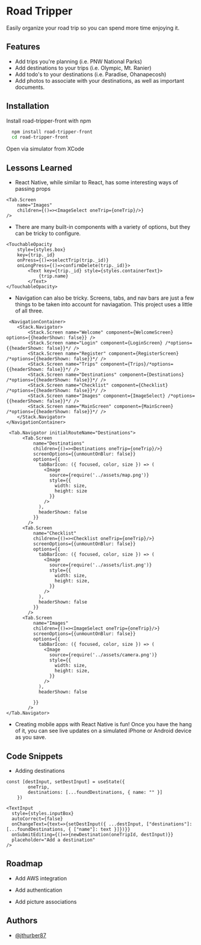 # Road Tripper

Easily organize your road trip so you can spend more time enjoying it.

## Features

- Add trips you're planning (i.e. PNW National Parks)
- Add destinations to your trips (i.e. Olympic, Mt. Ranier)
- Add todo's to your destinations (i.e. Paradise, Ohanapecosh)
- Add photos to associate with your destinations, as well as important documents.

## Installation

Install road-tripper-front with npm

```bash
  npm install road-tripper-front
  cd road-tripper-front
```

Open via simulator from XCode

## Lessons Learned

- React Native, while similar to React, has some interesting ways of passing props

```
<Tab.Screen
    name="Images"
    children={()=><ImageSelect oneTrip={oneTrip}/>}
/>
```

- There are many built-in components with a variety of options, but they can be tricky to configure.

```
<TouchableOpacity
    style={styles.box}
    key={trip._id}
    onPress={()=>selectTrip(trip._id)}
    onLongPress={()=>confirmDelete(trip._id)}>
        <Text key={trip._id} style={styles.containerText}>
            {trip.name}
        </Text>
</TouchableOpacity>
```

- Navigation can also be tricky. Screens, tabs, and nav bars are just a few things to be taken into account for naviagation. This project uses a little of all three.

```
 <NavigationContainer>
    <Stack.Navigator>
        <Stack.Screen name="Welcome" component={WelcomeScreen} options={{headerShown: false}} />
        <Stack.Screen name="Login" component={LoginScreen} /*options={{headerShown: false}}*/ />
        <Stack.Screen name="Register" component={RegisterScreen} /*options={{headerShown: false}}*/ />
        <Stack.Screen name="Trips" component={Trips}/*options={{headerShown: false}}*/ />
        <Stack.Screen name="Destinations" component={Destinations} /*options={{headerShown: false}}*/ />
        <Stack.Screen name="Checklist" component={Checklist} /*options={{headerShown: false}}*/ />
        <Stack.Screen name="Images" component={ImageSelect} /*options={{headerShown: false}}*/ />
        <Stack.Screen name="MainScreen" component={MainScreen} /*options={{headerShown: false}}*/ />
    </Stack.Navigator>
</NavigationContainer>
```

```
 <Tab.Navigator initialRouteName="Destinations">
      <Tab.Screen
          name="Destinations"
          children={()=><Destinations oneTrip={oneTrip}/>}
          screenOptions={{unmountOnBlur: false}}
          options={{
            tabBarIcon: ({ focused, color, size }) => (
              <Image
                source={require('../assets/map.png')}
                style={{
                  width: size,
                  height: size
                }}
              />
            ),
            headerShown: false
          }}
        />
      <Tab.Screen
          name="Checklist"
          children={()=><Checklist oneTrip={oneTrip}/>}
          screenOptions={{unmountOnBlur: false}}
          options={{
            tabBarIcon: ({ focused, color, size }) => (
              <Image
                source={require('../assets/list.png')}
                style={{
                  width: size,
                  height: size,
                }}
              />
            ),
            headerShown: false
          }}
        />
      <Tab.Screen
          name="Images"
          children={()=><ImageSelect oneTrip={oneTrip}/>}
          screenOptions={{unmountOnBlur: false}}
          options={{
            tabBarIcon: ({ focused, color, size }) => (
              <Image
                source={require('../assets/camera.png')}
                style={{
                  width: size,
                  height: size,
                }}
              />
            ),
            headerShown: false

          }}
        />
</Tab.Navigator>
```

- Creating mobile apps with React Native is fun! Once you have the hang of it, you can see live updates on a simulated iPhone or Android device as you save.

## Code Snippets

- Adding destinations

```
const [destInput, setDestInput] = useState({
        oneTrip,
        destinations: [...foundDestinations, { name: "" }]
    })

<TextInput
  style={styles.inputBox}
  autoCorrect={false}
  onChangeText={text=>{setDestInput({ ...destInput, ["destinations"]: [...foundDestinations, { ["name"]: text }]})}}
  onSubmitEditing={()=>{newDestination(oneTripId, destInput)}}
  placeholder="Add a destination"
/>
```

## Roadmap

- Add AWS integration

- Add authentication

- Add picture associations

## Authors

- [@jthurber87](https://www.github.com/jthurber87)
